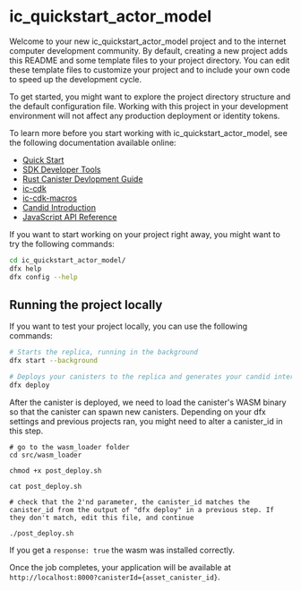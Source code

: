 # ic_quickstart_actor_model

Welcome to your new ic_quickstart_actor_model project and to the internet computer development community. By default, creating a new project adds this README and some template files to your project directory. You can edit these template files to customize your project and to include your own code to speed up the development cycle.

To get started, you might want to explore the project directory structure and the default configuration file. Working with this project in your development environment will not affect any production deployment or identity tokens.

To learn more before you start working with ic_quickstart_actor_model, see the following documentation available online:

- [Quick Start](https://smartcontracts.org/docs/quickstart/quickstart-intro.html)
- [SDK Developer Tools](https://smartcontracts.org/docs/developers-guide/sdk-guide.html)
- [Rust Canister Devlopment Guide](https://smartcontracts.org/docs/rust-guide/rust-intro.html)
- [ic-cdk](https://docs.rs/ic-cdk)
- [ic-cdk-macros](https://docs.rs/ic-cdk-macros)
- [Candid Introduction](https://smartcontracts.org/docs/candid-guide/candid-intro.html)
- [JavaScript API Reference](https://erxue-5aaaa-aaaab-qaagq-cai.raw.ic0.app)

If you want to start working on your project right away, you might want to try the following commands:

```bash
cd ic_quickstart_actor_model/
dfx help
dfx config --help
```

## Running the project locally

If you want to test your project locally, you can use the following commands:

```bash
# Starts the replica, running in the background
dfx start --background

# Deploys your canisters to the replica and generates your candid interface
dfx deploy
```

After the canister is deployed, we need to load the canister's WASM binary so that the canister can spawn new canisters. Depending on your dfx settings and previous projects ran, you might need to alter a canister_id in this step.

```
# go to the wasm_loader folder
cd src/wasm_loader

chmod +x post_deploy.sh

cat post_deploy.sh

# check that the 2'nd parameter, the canister_id matches the canister_id from the output of "dfx deploy" in a previous step. If they don't match, edit this file, and continue

./post_deploy.sh
```

If you get a ```response: true``` the wasm was installed correctly.

Once the job completes, your application will be available at `http://localhost:8000?canisterId={asset_canister_id}`.
